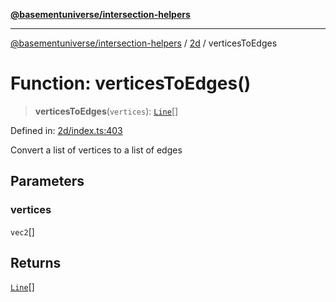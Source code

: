 [**@basementuniverse/intersection-helpers**](../../README.md)

***

[@basementuniverse/intersection-helpers](../../README.md) / [2d](../README.md) / verticesToEdges

# Function: verticesToEdges()

> **verticesToEdges**(`vertices`): [`Line`](../types/type-aliases/Line.md)[]

Defined in: [2d/index.ts:403](https://github.com/basementuniverse/intersection-helpers/blob/3a364a58f0714fe52065b40529091d774e3a1a50/src/2d/index.ts#L403)

Convert a list of vertices to a list of edges

## Parameters

### vertices

`vec2`[]

## Returns

[`Line`](../types/type-aliases/Line.md)[]
